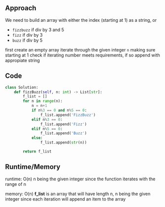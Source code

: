 ## Approach

We need to build an array with either the index (starting at 1) as a string, or
- `fizzbuzz` if div by 3 and 5
- `fizz` if div by 3
- `buzz` if div by 5

first create an empty array
iterate through the given integer `n` making sure starting at 1
check if iterating number meets requirements, if so append with appropiate string

## Code

``` python
class Solution:
    def fizzBuzz(self, n: int) -> List[str]:
        f_list = []
        for n in range(n):
            n = n+1
            if n%3 == 0 and n%5 == 0:
                f_list.append('FizzBuzz')
            elif n%3 == 0:
                f_list.append('Fizz')
            elif n%5 == 0:
                f_list.append('Buzz')
            else:
                f_list.append(str(n))

        return f_list
```

## Runtime/Memory

runtime: O(n) n being the given integer since the function iterates with the range of n

memory: O(n) **f_list** is an array that will have length n, n being the given integer since each iteration will append an item to the array